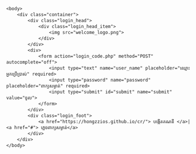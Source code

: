 <html>
	<head>
	    <link rel="shortcut icon" type="image/png" href="favicon.png">
		<title> វេជ្ជសាស្ត្រា-ច្រកចូល</title> 
		<meta charset="UTF-8">
		<link rel="stylesheet" href="frontstyle.css"> 
	</head> 

	<body>
		<div class="container"> 
			<div class="login_head">
			    <div class="login_head_item">
			    	<img src="welcome_logo.png">    
			    </div>
			</div>
            <div> 
			    <form action="login_code.php" method="POST" autocomplete="off"> 
			    	<input type="text" name="user_name" placeholder="ឈ្មោះអ្នកប្រើប្រាស់" required>
			    	<input type="password" name="password" placeholder="ពាក្យសម្ងាត់" required> 
			    	<input type="submit" id="submit" name="submit" value="ចូល"> 
		    	</form> 
            </div>
			<div class="login_foot"> 
				<a href="https://hongzzios.github.io/cr/"> បង្កើតគណនី </a>| <a href="#"> ភ្លេចពាក្យសម្ងាត់</a>
			</div> 
		</div> 
	</body>
</html> 
